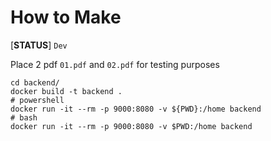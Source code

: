 # How to Make

[**STATUS**]
`Dev`

Place 2 pdf `01.pdf` and `02.pdf` for testing purposes

```shell
cd backend/
docker build -t backend .
# powershell
docker run -it --rm -p 9000:8080 -v ${PWD}:/home backend
# bash
docker run -it --rm -p 9000:8080 -v $PWD:/home backend
```